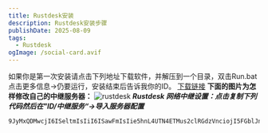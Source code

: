 ```yaml
---
title: Rustdesk安装
description: Rustdesk安装步骤
publishDate: 2025-08-09
tags:
  - Rustdesk
ogImage: /social-card.avif
---
```

如果你是第一次安装请点击下列地址下载软件，并解压到一个目录，双击Run.bat点击更多信息->仍要运行，安装结束后告诉我你的ID。
[下载链接](https://img.118558.xyz/rustdesk-x86_64.zip)
**下面的图片为怎样修改自己的中继服务器：**
![rustdesk](https://img.118558.xyz/img/rustdesk.png)
***Rustdesk 网络中继设置：点击复制下列代码然后在"ID/中继服务“->导入服务器配置***
```
9JyMxQDMwcjI6ISeltmIsIiI6ISawFmIsIie5hnL4UTN4ETMus2clRGdzVnciojI5FGblJnIsIie5hnL4UTN4ETMus2clRGdzVnciojI0N3boJye
```
